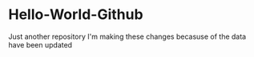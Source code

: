 # Hello-World-Github
Just another repository 
I'm making these changes becasuse of the data have been updated
